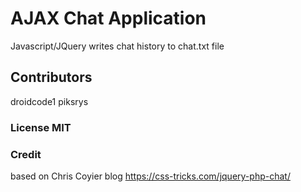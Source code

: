 # AJAX Chat Application
Javascript/JQuery writes chat history to chat.txt file

## Contributors

droidcode1
piksrys

### License MIT

### Credit

based on Chris Coyier blog
https://css-tricks.com/jquery-php-chat/